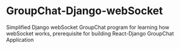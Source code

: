 # GroupChat-Django-webSocket
Simplified Django webSocket GroupChat program for learning how webSocket works, prerequisite for building React-Django GroupChat Application